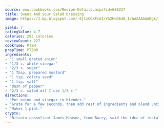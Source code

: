 ```yaml
---
source: www.cookbooks.com/Recipe-Details.aspx?id=686237
title: Sweet And Sour Salad Dressing
image: https://1.bp.blogspot.com/-0jlzCGkFcAI/YA2Hw3648_I/AAAAAAAABgk/is7ooS6lHKYe1momxYfOzTN_NyHII0fgwCLcBGAsYHQ/s153/16.png

yield: 7
ratingValue: 4.7
calories: 293 calories
reviewCount: 227
cookTime: PT2H
prepTime: PT38M
ingredients:
- "1 small grated onion"
- "1/3 c. white vinegar"
- "2/3 c. sugar"
- "1 Tbsp. prepared mustard"
- "1 tsp. celery seed"
- "1 tsp. salt"
- "dash of pepper"
- "2/3 c. salad oil I use 1/3 c."
directions:
- "Put onion and vinegar in blender."
- "Grate for a few seconds, then add rest of ingredients and blend until well mixed."
- "Makes 1 pint."
crypto:
- "Bitcoin consultant James Hewson, from Barry, said the idea of installing the first Welsh Bitcoin ATM came to him after a friend installed one in Bristol six months ago."
---
```

